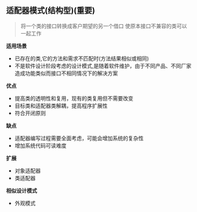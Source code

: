 ## 适配器模式(结构型)(重要)
> 将一个类的接口转换成客户期望的另一个借口
> 使原本接口不兼容的类可以一起工作



**适用场景**
- 已存在的类,它的方法和需求不匹配时(方法结果相似或相同)
- 不是软件设计阶段考虑的设计模式,是随着软件维护，由于不同产品、不同厂家造成功能类似而接口不相同情况下的解决方案

**优点**
- 提高类的透明性和复用，现有的类复用但不需要改变
- 目标类和适配器类解耦，提高程序扩展性
- 符合开闭原则


**缺点**
- 适配器编写过程需要全面考虑，可能会增加系统的复杂性
- 增加系统代码可读难度

**扩展**
- 对象适配器
- 类适配器

**相似设计模式**
- 外观模式
